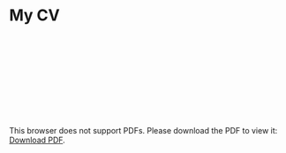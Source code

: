 # My CV

<object data="https://vitaliidasaev.github.io/tst/test.pdf" type="application/pdf" width="100%" height="auto">
    <embed src="https://vitaliidasaev.github.io/tst/test.pdf">
        <p>This browser does not support PDFs. Please download the PDF to view it: <a href="https://vitaliidasaev.github.io/tst/test.pdf">Download PDF</a>.</p>
    </embed>
</object>
